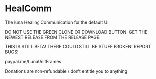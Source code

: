 # HealComm
The luna Healing Communication for the default UI

DO NOT USE THE GREEN CLONE OR DOWNLOAD BUTTON. GET THE NEWEST RELEASE FROM THE RELEASE PAGE.

THIS IS STILL BETA! THERE COULD STILL BE STUFF BROKEN! REPORT BUGS!

paypal.me/LunaUnitFrames

Donations are non-refundable / don't entitle you to anything
